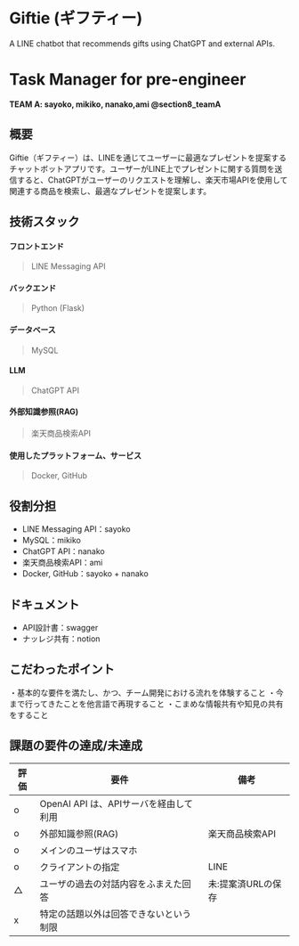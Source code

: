 # Giftie (ギフティー)
A LINE chatbot that recommends gifts using ChatGPT and external APIs.

# Task Manager for pre-engineer
**TEAM A: sayoko, mikiko, nanako,ami @section8_teamA**

## 概要
Giftie（ギフティー）は、LINEを通じてユーザーに最適なプレゼントを提案するチャットボットアプリです。ユーザーがLINE上でプレゼントに関する質問を送信すると、ChatGPTがユーザーのリクエストを理解し、楽天市場APIを使用して関連する商品を検索し、最適なプレゼントを提案します。

## 技術スタック
#### フロントエンド
> LINE Messaging API
#### バックエンド
> Python (Flask)
#### データベース
> MySQL
#### LLM
> ChatGPT API
#### 外部知識参照(RAG)
> 楽天商品検索API
#### 使用したプラットフォーム、サービス
> Docker, GitHub

## 役割分担
- LINE Messaging API：sayoko
- MySQL：mikiko
- ChatGPT API：nanako
- 楽天商品検索API：ami
- Docker, GitHub：sayoko + nanako

## ドキュメント
- API設計書：swagger
- ナッレジ共有：notion

## こだわったポイント
・基本的な要件を満たし、かつ、チーム開発における流れを体験すること
・今まで行ってきたことを他言語で再現すること
・こまめな情報共有や知見の共有をすること

## 課題の要件の達成/未達成
|評価|要件|備考|
|---|----|---|
| o |OpenAI API は、APIサーバを経由して利用|  |
| o |外部知識参照(RAG)|楽天商品検索API|
| o |メインのユーザはスマホ|  |
| o |クライアントの指定| LINE |
| △ | ユーザの過去の対話内容をふまえた回答|未:提案済URLの保存|
| x |特定の話題以外は回答できないという制限|  |
